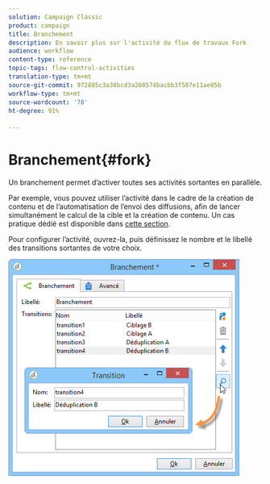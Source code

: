 ```yaml
---
solution: Campaign Classic
product: campaign
title: Branchement
description: En savoir plus sur l'activité du flux de travaux Fork
audience: workflow
content-type: reference
topic-tags: flow-control-activities
translation-type: tm+mt
source-git-commit: 972885c3a38bcd3a260574bacbb3f507e11ae05b
workflow-type: tm+mt
source-wordcount: '78'
ht-degree: 91%

---
```



# Branchement{#fork}

Un branchement permet d’activer toutes ses activités sortantes en parallèle.

Par exemple, vous pouvez utiliser l’activité dans le cadre de la création de contenu et de l’automatisation de l’envoi des diffusions, afin de lancer simultanément le calcul de la cible et la création de contenu. Un cas pratique dédié est disponible dans [cette section](../../delivery/using/automating-via-workflows.md#creating-the-delivery-and-its-content).

Pour configurer l’activité, ouvrez-la, puis définissez le nombre et le libellé des transitions sortantes de votre choix.

![](assets/s_user_segmentation_fork.png)
